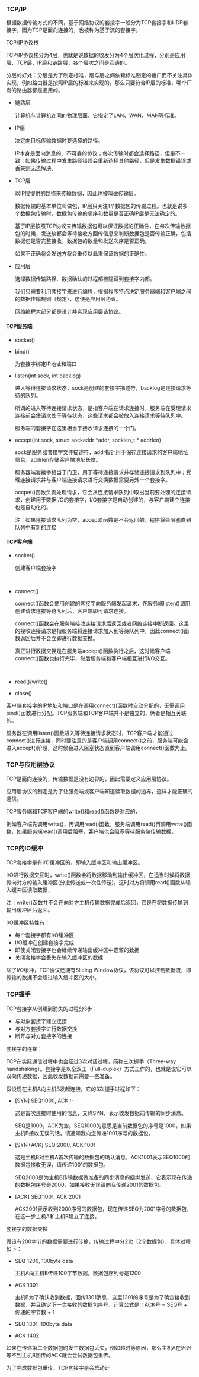 ### TCP/IP

根据数据传输方式的不同，基于网络协议的套接字一般分为TCP套接字和UDP套接字，因为TCP是面向连接的，也被称为基于流的套接字。



TCP/IP协议栈

TCP/IP协议栈分为4层，也就是说数据的收发分为4个层次化过程，分别是应用层、TCP层、IP层和链路层，各个层次之间是互通的。

分层的好处：分层是为了制定标准，层与层之间依赖标准制定的接口而不关注具体实现，例如路由器是按照IP层的标准来实现的，那么只要符合IP层的标准，哪个厂商的路由器都是通用的。

- 链路层

  计算机与计算机连同的物理层面，它指定了LAN、WAN、MAN等标准。

- IP层

  决定向目标传输数据时要选择的路径。

  IP本身是面向消息的、不可靠的协议；每次传输时都会选择路径，但是不一致；如果传输过程中发生路径错误会重新选择其他路径，但是发生数据错误或丢失则无法解决。

- TCP层

  以IP层提供的路径来传输数据，因此也被叫做传输层。

  数据传输的基本单位叫做包，IP层只关注1个数据包的传输过程。也就是说多个数据包传输时，数据包传输的顺序和数量是否正确IP层是无法确定的。

  基于IP层按照TCP协议来传输数据包可以保证数据的正确性，在每次传输数据包的时候，发送放都会等待接收方回传信息来判断数据包是否传输正确，包括数据包是否完整接收，数据包的数量和发送次序是否正确。

  如果不正确将会发送方将会重传以此来保证数据的正确性。

- 应用层

  选择数据传输路径、数据确认的过程都被隐藏到套接字内部。

  我们只需要利用套接字来进行编程，根据程序特点决定服务器端和客户端之间的数据传输规则（规定），这便是应用层协议。

  网络编程大部分都是设计并实现应用层该协议。



#### TCP服务端

- socket()

- bind()

  为套接字绑定IP地址和端口

- listen(int sock, int backlog)

  进入等待连接请求状态，sock是创建的套接字描述符，backlog是连接请求等待的队列。

  所谓的进入等待连接请求状态，是指客户端在请求连接时，服务端在受理请求连接前会使请求处于等待状态，这些请求都会被放入连接请求等待队列中。

  服务端的套接字在这里相当于接收请求连接的一个门。

- accept(int sock, struct sockaddr *addr, socklen_t * addrlen)

  sock是服务器套接字文件描述符，addr指针用于保存连接请求的客户端地址信息，addrlen存储客户端地址长度。

  服务器端套接字相当于门卫，用于等待连接请求并存储连接请求到队列中；受理连接请求并与客户端连接请求进行交换数据需要另外一个套接字。

  accpet()函数负责处理请求，它会从连接请求队列中取出当前要处理的连接请求，创建用于数据I/O的套接字，I/O套接字是自动创建的，与客户端建立连接也是自动化的。

  注：如果连接请求队列为空，accept()函数是不会返回的，程序将会阻塞直到队列中有新的连接



#### TCP客户端

- socket()

  创建客户端套接字

  ​

- connect()

  connect()函数会使用创建的套接字向服务端发起请求，在服务端listen()调用创建请求连接等待队列后，客户端即可请求连接。

  connect()函数会在服务端接收连接请求后返回或者网络连接中断返回。这里的接收连接请求是指服务端将连接请求加入到等待队列中，因此connect()函数返回后并不会立即进行数据交换。

  真正进行数据交换是在服务端accept()函数执行之后，这时候客户端connect()函数也执行完毕，然后服务端和客户端相互进行I/O交互。

  ​

- read()/write()

- close()



客户端套接字的IP地址和端口是在调用connect()函数时自动分配的，无需调用bind()函数进行分配。TCP服务端和TCP客户端并不是独立的，俩者是相互关联的。

服务器在调用listen()函数进入等待连接请求状态时，TCP客户端才能通过connect()进行连接，同时要注意的是客户端调用connect()之前，服务端可能会进入accept()阶段，这时候会进入阻塞状态直到客户端调用connect()函数为止。





### TCP与应用层协议

TCP是面向连接的，传输数据是没有边界的，因此需要定义应用层协议。

应用层协议的制定是为了让服务端或客户端知道读取数据的边界，这样才能正确的通信。



TCP服务端和TCP客户端的write()和read()函数是对应的，

例如客户端先调用write()，再调用read()函数，服务端调用read()再调用write()函数，如果服务端read()调用后阻塞，客户端也会阻塞等待服务端传输数据。





### TCP的IO缓冲

TCP套接字是有I/O缓冲区的，即输入缓冲区和输出缓冲区。

I/O进行数据交互时，write()函数会将数据移动到输出缓冲区，在适当时候将数据传向对方的输入缓冲区(分批传送或一次性传送)，这时对方将调用read()函数从输入缓冲区读取数据，

注：write()函数并不会在向对方主机传输数据完成后返回，它是在将数据传输到输出缓冲区后返回。

I/O缓冲区特性有：

- 每个套接字都有I/O缓冲区
- I/O缓冲在创建套接字完成
- 即使关闭套接字也会继续传递输出缓冲区中遗留的数据
- 关闭套接字会丢失在输入缓冲区的数据

除了I/O缓冲，TCP协议还拥有Sliding Window协议，该协议可以控制数据流，即传输的数据不会超过输入缓冲区的大小。



### TCP握手

TCP套接字从创建到消失的过程分3步：

- 与对象套接字建立连接
- 与对方套接字进行数据交换
- 断开与对方套接字的连接



套接字的连接：

TCP在实际通信过程中也会经过3次对话过程，简称三次握手（Three-way handshaking）。套接字是以全双工（Full-duplex）方式工作的，也就是说它可以双向传递数据，因此收发数据前需要一些准备。



假设现在主机A向主机B发起连接，它的3次握手过程如下：

- [SYN] SEQ:1000,  ACK::-

  这是首次连接时使用的信息，又称SYN，表示收发数据前传输的同步消息。

  SEQ是1000，ACK为空。SEQ1000的意思是当前数据包的序号是1000，如果主机B接收无误的话，请通知我向您传递1001序号的数据包。

- [SYN+ACK] SEQ:2000, ACK:1001

  这是主机B对主机A首次传输的数据包的确认消息，ACK1001表示SEQ1000的数据包接收无误，请传递1001的数据包。

  SEQ2000是为主机B传输数据做准备的同步消息的捆绑发送，它表示现在传递的数据包序号是2000，如果接收无误请向我传递2001的数据包。

- [ACK] SEQ:1001, ACK:2001

  ACK2001表示收到2000序号的数据包，现在传递SEQ为2001序号的数据包，在这一步主机A和主机B建立了连接。



套接字的数据交换

假设有200字节的数据需要进行传输，传输过程中分2次（2个数据包），具体过程如下：

- SEQ 1200, 100byte data

  主机A向主机B传递100字节数据，数据包序列号是1200

- ACK 1301

  主机B为了确认收到数据，回传1301消息，这里1301的序号是为了确定接收到数据，并且确定下一次接收的数据包序号，计算公式是：ACK号 = SEQ号 + 传递的字节数 + 1

- SEQ 1301, 100byte data

- ACK 1402

如果在传递第二个数据包时发生数据包丢失，例如超时等原因，那么主机A在迟迟等不到主机B回传的ACK就会尝试数据包重传。

为了完成数据包重传，TCP套接字是会启动计